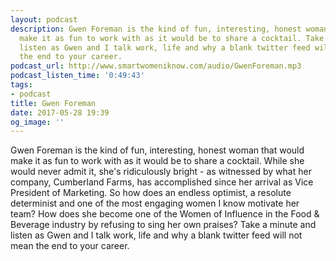 ```yaml
---
layout: podcast
description: Gwen Foreman is the kind of fun, interesting, honest woman that would
  make it as fun to work with as it would be to share a cocktail. Take a minute and
  listen as Gwen and I talk work, life and why a blank twitter feed will not mean
  the end to your career.
podcast_url: http://www.smartwomeniknow.com/audio/GwenForeman.mp3
podcast_listen_time: '0:49:43'
tags:
- podcast
title: Gwen Foreman
date: 2017-05-28 19:39
og_image: ''
---
```



Gwen Foreman is the kind of fun, interesting, honest woman that would make it as fun to work with as it would be to share a cocktail. While she would never admit it, she's ridiculously bright - as witnessed by what her company, Cumberland Farms, has accomplished since her arrival as Vice President of Marketing. So how does an endless optimist, a resolute determinist and one of the most engaging women I know motivate her team? How does she become one of the Women of Influence in the Food & Beverage industry by refusing to sing her own praises? Take a minute and listen as Gwen and I talk work, life and why a blank twitter feed will not mean the end to your career.